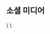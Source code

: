 소셜 미디어
---

\\
[<i class="icon icon-social-discord-com"></i>](https://discord.io/eosdac)
[<i class="icon icon-social-github-com"></i>](https://github.com/eosdac)
[<i class="icon icon-social-steemit-com"></i>](https://steemit.com/@eosdac)
[<i class="icon icon-social-twitter-com"></i>](https://twitter.com/eosdac)
[<i class="icon icon-social-instagram-com"></i>](https://www.instagram.com/eosdac)
\\
[<i class="icon icon-social-facebook-com"></i>](https://facebook.com/eosdac)
[<i class="icon icon-social-reddit-com"></i>](https://www.reddit.com/r/eosdac)
[<i class="icon icon-social-vk-com"></i>](https://vk.com/eosdac)
[<i class="icon icon-social-linkedin-com"></i>](https://www.linkedin.com/company/eosdac/)
[<i class="icon icon-social-youtube-com"></i>](https://www.youtube.com/eosdac)